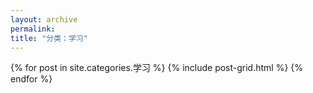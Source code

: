 ```yaml
---
layout: archive
permalink:
title: "分类：学习"
---
```

<div class="tiles">
{% for post in site.categories.学习 %}
  {% include post-grid.html %}
{% endfor %}
</div><!-- /.tiles -->
